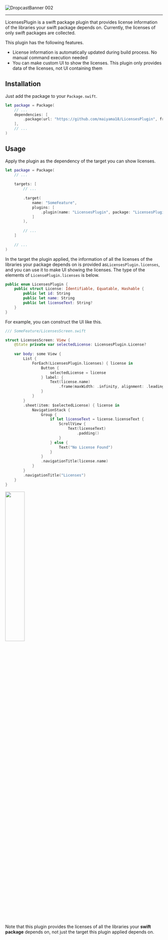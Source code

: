 ![DropcastBanner 002](https://user-images.githubusercontent.com/22269397/235568551-4a4fe5a1-39cf-460c-91a5-c7f10355ef59.png)

---

LicensesPlugin is a swift package plugin that provides license information of the libraries your swift package depends on. Currently, the licenses of only swift packages are collected.

This plugin has the following features.

- License information is automatically updated during build process. No manual command execution needed
- You can make custom UI to show the licenses. This plugin only provides data of the licenses, not UI containing them

## Installation

Just add the package to your `Package.swift`.

```swift
let package = Package(
    // ...
    dependencies: [
        .package(url: "https://github.com/maiyama18/LicensesPlugin", from: "0.1.0")
    ],
    // ...
)
```

## Usage

Apply the plugin as the dependency of the target you can show licenses.

```swift
let package = Package(
    // ...
    
    targets: [
        // ...
        
        .target(
            name: "SomeFeature",
            plugins: [
                .plugin(name: "LicensesPlugin", package: "LicensesPlugin"),
            ]
        ),
        
        // ...
    ]
    
    // ...
)
```

In the target the plugin applied, the information of all the licenses of the libraries your package depends on is provided as`LicensesPlugin.licenses`, and you can use it to make UI showing the licenses. The type of the elements of `LicensePlugin.licenses` is below.

```swift
public enum LicensesPlugin {
    public struct License: Identifiable, Equatable, Hashable {
        public let id: String
        public let name: String
        public let licenseText: String?
    }
}
```

For example, you can construct the UI like this.

```swift
/// SomeFeature/LicensesScreen.swift

struct LicensesScreen: View {
    @State private var selectedLicense: LicensesPlugin.License?
    
    var body: some View {
        List {
            ForEach(LicensesPlugin.licenses) { license in
                Button {
                    selectedLicense = license
                } label: {
                    Text(license.name)
                        .frame(maxWidth: .infinity, alignment: .leading)
                }
            }
        }
        .sheet(item: $selectedLicense) { license in
            NavigationStack {
                Group {
                    if let licenseText = license.licenseText {
                        ScrollView {
                            Text(licenseText)
                                .padding()
                        }
                    } else {
                        Text("No License Found")
                    }
                }
                .navigationTitle(license.name)
            }
        }
        .navigationTitle("Licenses")
    }
}
```

<img src="https://user-images.githubusercontent.com/22269397/222938691-a8dbec3a-b129-4c6a-b5ed-fba60be91a7c.gif" width="35%">

Note that this plugin provides the licenses of all the libraries your **swift package** depends on, not just the target this plugin applied depends on.
